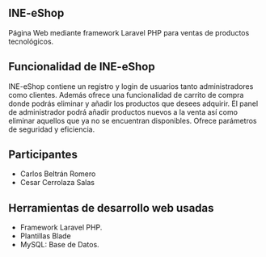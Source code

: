 ## INE-eShop
Página Web mediante framework Laravel PHP para ventas de productos tecnológicos.

## Funcionalidad de INE-eShop
INE-eShop contiene un registro y login de usuarios tanto administradores como clientes. Además ofrece una funcionalidad de carrito de compra donde podrás eliminar y añadir los productos que desees adquirir. El panel de administrador podrá añadir productos nuevos a la venta así como eliminar aquellos que ya no se encuentran disponibles. Ofrece parámetros de seguridad y eficiencia.

## Participantes
- Carlos Beltrán Romero
- Cesar Cerrolaza Salas

## Herramientas de desarrollo web usadas
- Framework Laravel PHP.
- Plantillas Blade
- MySQL: Base de Datos.




